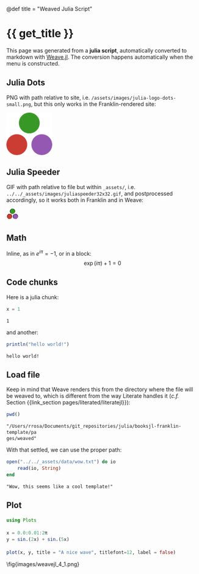 @def title = "Weaved Julia Script"

# {{ get_title }}



This page was generated from a **julia script**, automatically converted to markdown with [Weave.jl](https://github.com/JunoLab/Weave.jl). The conversion happens automatically when the menu is constructed.



## Julia Dots



PNG with path relative to site, i.e. `/assets/images/julia-logo-dots-small.png`, but this only works in the Franklin-rendered site:



![Julia dots](/assets/images/julia-logo-dots-small.png)



## Julia Speeder



GIF with path relative to file but within `_assets/`, i.e. `../../_assets/images/juliaspeeder32x32.gif`, and postprocessed accordingly, so it works both in Franklin and in Weave:



![Julia speeder](/assets/images/juliaspeeder32x32.gif)



## Math



Inline, as in $e^{i\pi} = -1$, or in a block:
$$
\exp(i\pi) + 1 = 0
$$



## Code chunks



Here is a julia chunk:

```julia
x = 1
```

```
1
```




and another:

```julia
println("hello world!")
```

```
hello world!
```




## Load file



Keep in mind that Weave renders this from the directory where the file will be weaved to, which is different from the way Literate handles it (*c.f.* Section {{link_section pages/literated/literatejl}}):

```julia
pwd()
```

```
"/Users/rrosa/Documents/git_repositories/julia/booksjl-franklin-template/pa
ges/weaved"
```




With that settled, we can use the proper path:

```julia
open("../../_assets/data/wow.txt") do io
    read(io, String)
end
```

```
"Wow, this seems like a cool template!"
```




## Plot

```julia
using Plots

x = 0.0:0.01:2π
y = sin.(2x) + sin.(5x)

plot(x, y, title = "A nice wave", titlefont=12, label = false)
```

\fig{images/weavejl_4_1.png}
